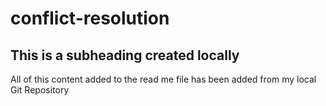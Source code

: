 # conflict-resolution
## This is a subheading created locally
All of this content added to the read me file has been added from my local Git Repository
